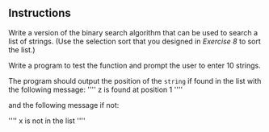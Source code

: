 ## Instructions ##

Write a version of the binary search algorithm that can be used to search a list of strings.
(Use the selection sort that you designed in *Exercise 8* to sort the list.) 

Write a program to test the function and prompt the user to enter 10 strings. 

The program should output the position of the `string` if found in the list with the following message:
''''
z is found at position 1
''''

and the following message if not: 

''''
x is not in the list
''''
